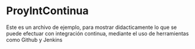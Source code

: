 # ProyIntContinua
Este es un archivo de ejemplo, para mostrar didacticamente lo que se puede efectuar con integración continua, mediante el uso de herramientas como Github y Jenkins
